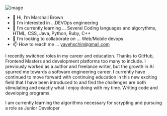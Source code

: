 ![image](https://github.com/yavehschin/yavehschin/assets/130629269/28ed97bf-9387-4699-8144-9b8ea9ce34ef)

- 👋 Hi, I’m Marshall Brown
- 👀 I’m interested in ...DEVOps engineering
- 🌱 I’m currently learning ... Several Coding languages and algorythms, HTML, CSS, Java, Python, Ruby, C++
- 💞️ I’m looking to collaborate on ... Web/Mobile devops
- 📫 How to reach me ... yavehschin@gmail.com

<!---
yavehschin/yavehschin is a ✨ special ✨ repository because its `README.md` (this file) appears on your GitHub profile.
You can click the Preview link to take a look at your changes.
--->
<p>I recently switched roles in my career and education. Thanks to GitHub, Frontend Masters and development platforms too many to include. I previously worked as a author and freelance writer, but the growth in AI spurred me towards a software engineering career. I currently have continued to move forward with continuing education in this new exciting field that I have been introduced to and find the challenges are both stimulating and exactly what I enjoy doing with my time. Writing code and developing programs.</p>


<p>I am currently learning the algorithms necessary for scrypting and pursuing a role as Junior Developer</p>

